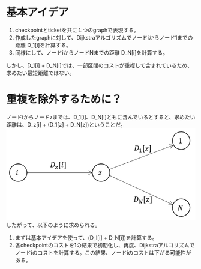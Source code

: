 # 基本アイデア
1. checkpointとticketを共に１つのgraphで表現する。
2. 作成したgraphに対して、Dijkstraアルゴリズムでノードiからノード1までの距離 D_1[i]を計算する。
3. 同様にして、ノードiからノードNまでの距離 D_N[i]を計算する。

しかし、D_1[i] + D_N[i]では、一部区間のコストが重複して含まれているため、求めたい最短距離ではない。

# 重複を除外するために？
ノードiからノードzまでは、D_1[i]、D_N[i]ともに含んでいるとすると、求めたい距離は、D_z[i] + (D_1[z] + D_N[z])ということだ。
![image](images/distance_to_avoid_duplicates.png)
したがって、以下のように求められる。
1. まずは基本アイデアを使って、(D_l[i] + D_N[i])を計算する。
2. 各checkpointのコストを1の結果で初期化し、再度、Dijkstraアルゴリズムでノードiのコストを計算する。この結果、ノードiのコストは下がる可能性がある。
